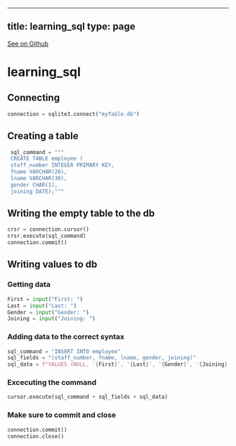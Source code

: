
---
title: learning_sql
type: page
---

[See on Github](https://github.com/jakeroggenbuck/learning_sql/)

# learning_sql

## Connecting
```py
connection = sqlite3.connect("myTable.db")
```

## Creating a table
```py
 sql_command = """
 CREATE TABLE employee (
 staff_number INTEGER PRIMARY KEY,
 fname VARCHAR(20),
 lname VARCHAR(30),
 gender CHAR(1),
 joining DATE);"""
```

## Writing the empty table to the db
```py
crsr = connection.cursor()
crsr.execute(sql_command)
connection.commit()
```

## Writing values to db
### Getting data
```py
First = input("First: ")
Last = input("Last: ")
Gender = input("Gender: ")
Joining = input("Joining: ")
```
### Adding data to the correct syntax
```py
sql_command = "INSERT INTO employee"
sql_fields = "(staff_number, fname, lname, gender, joining)"
sql_data = f"VALUES (NULL, '{First}', '{Last}', '{Gender}', '{Joining}');"
```
### Excecuting the command
```py
cursor.execute(sql_command + sql_fields + sql_data)
```
### Make sure to commit and close
```py
connection.commit()
connection.close()
```

